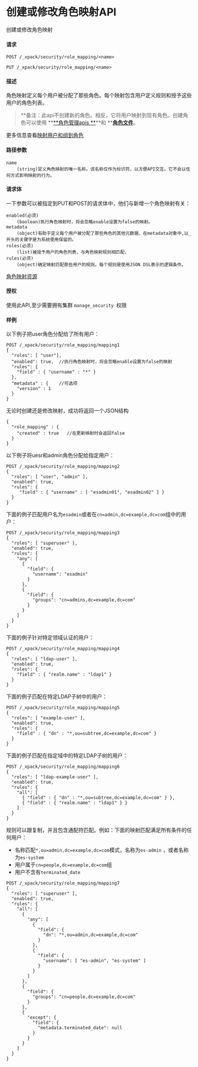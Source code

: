 # 创建或修改角色映射API

创建或修改角色映射

#### 请求

```
POST /_xpack/security/role_mapping/<name>
```

```
PUT /_xpack/security/role_mapping/<name>
```

#### 描述

角色映射定义每个用户被分配了那些角色。每个映射包含用户定义规则和授予这些用户的角色列表。

> **备注：此api不创建新的角色。相反，它将用户映射到现有角色。创建角色可以使用 **[**角色管理apis **](https://www.elastic.co/guide/en/elasticsearch/reference/current/security-api-roles.html)**和 **[**角色文件**](https://www.elastic.co/guide/en/elastic-stack-overview/6.4/defining-roles.html#roles-management-file)。

更多信息查看[映射用户和组到角色](https://www.elastic.co/guide/en/elastic-stack-overview/6.4/mapping-roles.html)

#### 路径参数

```
name
    (string)定义角色映射的唯一名称。该名称仅作为标识符，以方便API交互。它不会以任何方式影响映射的行为。
```

#### 请求体

一下参数可以被指定到PUT和POST的请求体中，他们与新增一个角色映射有关：

```
enabled(必须)
    (boolean)执行角色映射时，将会忽略enable设置为false的映射。
metadata
    (object)有助于定义每个用户被分配了那些角色的其他元数据，在metadata对象中,以_开头的关键字是为系统使用保留的。
roles(必须)
    (list)被授予用户的角色列表，与角色映射规则相匹配，
rules(必须)
    (object)确定映射匹配那些用户的规则。每个规则是使用JSON DSL表示的逻辑条件。    
```

[角色映射资源](https://www.elastic.co/guide/en/elasticsearch/reference/current/role-mapping-resources.html)

#### 授权

使用此API,至少需要拥有集群 `manage_security `权限

#### 样例

以下例子把user角色分配给了所有用户：

```
POST /_xpack/security/role_mapping/mapping1
{
  "roles": [ "user"],
  "enabled": true,  //执行角色映射时，将会忽略enable设置为false的映射
  "rules": {
    "field" : { "username" : "*" }
  },
  "metadata" : {    //可选项
    "version" : 1
  }
}
```

无论时创建还是修改映射，成功将返回一个JSON结构

```
{
  "role_mapping" : {
    "created" : true   //在更新映射时会返回false
  }
}
```

以下例子将uesr和admin角色分配给指定用户：

```
POST /_xpack/security/role_mapping/mapping2
{
  "roles": [ "user", "admin" ],
  "enabled": true,
  "rules": {
     "field" : { "username" : [ "esadmin01", "esadmin02" ] }
  }
}
```

下面的例子匹配用户名为`esadmin`或者在`cn=admin,dc=example,dc=com`组中的用户：

```
POST /_xpack/security/role_mapping/mapping3
{
  "roles": [ "superuser" ],
  "enabled": true,
  "rules": {
    "any": [
      {
        "field": {
          "username": "esadmin"
        }
      },
      {
        "field": {
          "groups": "cn=admins,dc=example,dc=com"
        }
      }
    ]
  }
}
```

下面的例子针对特定领域认证的用户：

```
POST /_xpack/security/role_mapping/mapping4
{
  "roles": [ "ldap-user" ],
  "enabled": true,
  "rules": {
    "field" : { "realm.name" : "ldap1" }
  }
}
```

下面的例子匹配在特定LDAP子树中的用户：

```
POST /_xpack/security/role_mapping/mapping5
{
  "roles": [ "example-user" ],
  "enabled": true,
  "rules": {
    "field" : { "dn" : "*,ou=subtree,dc=example,dc=com" }
  }
}
```

下面的例子匹配在指定域中的特定LDAP子树的用户：

```
POST /_xpack/security/role_mapping/mapping6
{
  "roles": [ "ldap-example-user" ],
  "enabled": true,
  "rules": {
    "all": [
      { "field" : { "dn" : "*,ou=subtree,dc=example,dc=com" } },
      { "field" : { "realm.name" : "ldap1" } }
    ]
  }
}
```

规则可以跟复制，并且包含通配符匹配。例如：下面的映射匹配满足所有条件的任何用户：

* 名称匹配`*,ou=admin,dc=example,dc=com`模式，名称为`es-admin` ，或者名称为`es-system`
* 用户属于`cn=people,dc=example,dc=com`组
* 用户不含有`terminated_date`

```
POST /_xpack/security/role_mapping/mapping7
{
  "roles": [ "superuser" ],
  "enabled": true,
  "rules": {
    "all": [
      {
        "any": [
          {
            "field": {
              "dn": "*,ou=admin,dc=example,dc=com"
            }
          },
          {
            "field": {
              "username": [ "es-admin", "es-system" ]
            }
          }
        ]
      },
      {
        "field": {
          "groups": "cn=people,dc=example,dc=com"
        }
      },
      {
        "except": {
          "field": {
            "metadata.terminated_date": null
          }
        }
      }
    ]
  }
}
```



